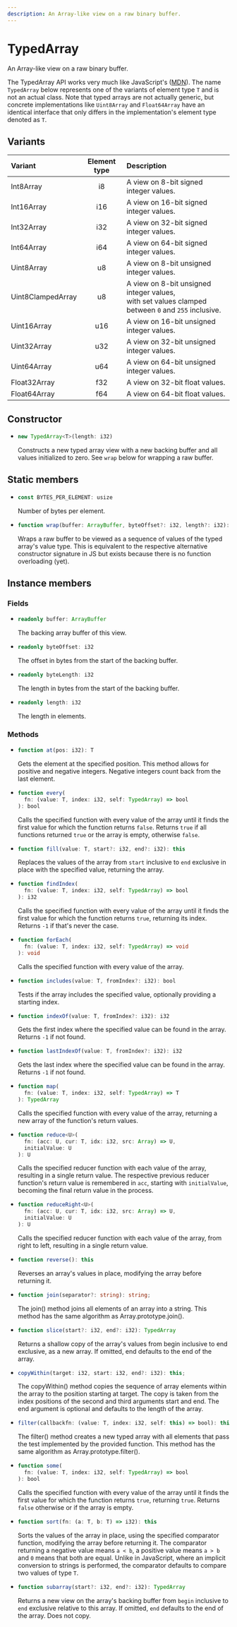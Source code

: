 ```yaml
---
description: An Array-like view on a raw binary buffer.
---
```


# TypedArray

An Array-like view on a raw binary buffer.

The TypedArray API works very much like JavaScript's \([MDN](https://developer.mozilla.org/en-US/docs/Web/JavaScript/Reference/Global_Objects/TypedArray)\). The name `TypedArray` below represents one of the variants of element type `T` and is not an actual class. Note that typed arrays are not actually generic, but concrete implementations like `Uint8Array` and `Float64Array` have an identical interface that only differs in the implementation's element type denoted as `T`.

## Variants

| Variant           | Element type | Description
| :---------------- | :----------: | :----------
| Int8Array         | i8           | A view on 8-bit signed integer values.
| Int16Array        | i16          | A view on 16-bit signed integer values.
| Int32Array        | i32          | A view on 32-bit signed integer values.
| Int64Array        | i64          | A view on 64-bit signed integer values.
| Uint8Array        | u8           | A view on 8-bit unsigned integer values.
| Uint8ClampedArray | u8           | A view on 8-bit unsigned integer values,<br />with set values clamped between `0` and `255` inclusive.
| Uint16Array       | u16          | A view on 16-bit unsigned integer values.
| Uint32Array       | u32          | A view on 32-bit unsigned integer values.
| Uint64Array       | u64          | A view on 64-bit unsigned integer values.
| Float32Array      | f32          | A view on 32-bit float values.
| Float64Array      | f64          | A view on 64-bit float values.

## Constructor

* ```ts
  new TypedArray<T>(length: i32)
  ```
  Constructs a new typed array view with a new backing buffer and all values initialized to zero. See `wrap` below for wrapping a raw buffer.

## Static members

* ```ts
  const BYTES_PER_ELEMENT: usize
  ```
  Number of bytes per element.

* ```ts
  function wrap(buffer: ArrayBuffer, byteOffset?: i32, length?: i32): TypedArray<T>
  ```
  Wraps a raw buffer to be viewed as a sequence of values of the typed array's value type. This is equivalent to the respective alternative constructor signature in JS but exists because there is no function overloading \(yet\).

## Instance members

### Fields

* ```ts
  readonly buffer: ArrayBuffer
  ```
  The backing array buffer of this view.

* ```ts
  readonly byteOffset: i32
  ```
  The offset in bytes from the start of the backing buffer.

* ```ts
  readonly byteLength: i32
  ```
  The length in bytes from the start of the backing buffer.

* ```ts
  readonly length: i32
  ```
  The length in elements.

### Methods

* ```ts
  function at(pos: i32): T
  ```
  Gets the element at the specified position. This method allows for positive and negative integers. Negative integers count back from the last element.

* ```ts
  function every(
    fn: (value: T, index: i32, self: TypedArray) => bool
  ): bool
  ```
  Calls the specified function with every value of the array until it finds the first value for which the function returns `false`. Returns `true` if all functions returned `true` or the array is empty, otherwise `false`.

* ```ts
  function fill(value: T, start?: i32, end?: i32): this
  ```
  Replaces the values of the array from `start` inclusive to `end` exclusive in place with the specified value, returning the array.

* ```ts
  function findIndex(
    fn: (value: T, index: i32, self: TypedArray) => bool
  ): i32
  ```
  Calls the specified function with every value of the array until it finds the first value for which the function returns `true`, returning its index. Returns `-1` if that's never the case.

* ```ts
  function forEach(
    fn: (value: T, index: i32, self: TypedArray) => void
  ): void
  ```
  Calls the specified function with every value of the array.

* ```ts
  function includes(value: T, fromIndex?: i32): bool
  ```
  Tests if the array includes the specified value, optionally providing a starting index.

* ```ts
  function indexOf(value: T, fromIndex?: i32): i32
  ```
  Gets the first index where the specified value can be found in the array. Returns `-1` if not found.

* ```ts
  function lastIndexOf(value: T, fromIndex?: i32): i32
  ```
  Gets the last index where the specified value can be found in the array. Returns `-1` if not found.

* ```ts
  function map(
    fn: (value: T, index: i32, self: TypedArray) => T
  ): TypedArray
  ```
  Calls the specified function with every value of the array, returning a new array of the function's return values.

* ```ts
  function reduce<U>(
    fn: (acc: U, cur: T, idx: i32, src: Array) => U,
    initialValue: U
  ): U
  ```
  Calls the specified reducer function with each value of the array, resulting in a single return value. The respective previous reducer function's return value is remembered in `acc`, starting with `initialValue`, becoming the final return value in the process.

* ```ts
  function reduceRight<U>(
    fn: (acc: U, cur: T, idx: i32, src: Array) => U,
    initialValue: U
  ): U
  ```
  Calls the specified reducer function with each value of the array, from right to left, resulting in a single return value.

* ```ts
  function reverse(): this
  ```
  Reverses an array's values in place, modifying the array before returning it.
* ```ts
  function join(separator?: string): string;
  ```
  The join() method joins all elements of an array into a string. This method has the same algorithm as Array.prototype.join().

* ```ts
  function slice(start?: i32, end?: i32): TypedArray
  ```
  Returns a shallow copy of the array's values from begin inclusive to end exclusive, as a new array. If omitted, end defaults to the end of the array.

* ```ts
  copyWithin(target: i32, start: i32, end?: i32): this;
  ```
  The copyWithin() method copies the sequence of array elements within the array to the position starting at target. The copy is taken from the index positions of the second and third arguments start and end. The end argument is optional and defaults to the length of the array.

* ```ts
  filter(callbackfn: (value: T, index: i32, self: this) => bool): this;
  ```
  The filter() method creates a new typed array with all elements that pass the test implemented by the provided function. This method has the same algorithm as Array.prototype.filter().
  
* ```ts
  function some(
    fn: (value: T, index: i32, self: TypedArray) => bool
  ): bool
  ```
  Calls the specified function with every value of the array until it finds the first value for which the function returns `true`, returning `true`. Returns `false` otherwise or if the array is empty.

* ```ts
  function sort(fn: (a: T, b: T) => i32): this
  ```
  Sorts the values of the array in place, using the specified comparator function, modifying the array before returning it. The comparator returning a negative value means `a < b`, a positive value means `a > b` and `0` means that both are equal. Unlike in JavaScript, where an implicit conversion to strings is performed, the comparator defaults to compare two values of type `T`.

* ```ts
  function subarray(start?: i32, end?: i32): TypedArray
  ```
  Returns a new view on the array's backing buffer from `begin` inclusive to `end` exclusive relative to this array. If omitted, `end` defaults to the end of the array. Does not copy.

